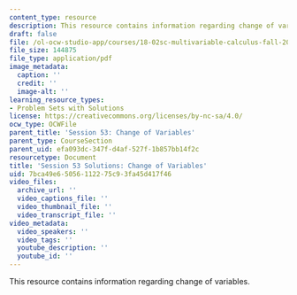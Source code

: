 ```yaml
---
content_type: resource
description: This resource contains information regarding change of variables.
draft: false
file: /ol-ocw-studio-app/courses/18-02sc-multivariable-calculus-fall-2010/7bca49e65056112275c93fa45d417f46_MIT18_02SC_pb_53_comb.pdf
file_size: 144875
file_type: application/pdf
image_metadata:
  caption: ''
  credit: ''
  image-alt: ''
learning_resource_types:
- Problem Sets with Solutions
license: https://creativecommons.org/licenses/by-nc-sa/4.0/
ocw_type: OCWFile
parent_title: 'Session 53: Change of Variables'
parent_type: CourseSection
parent_uid: efa093dc-347f-d4af-527f-1b857bb14f2c
resourcetype: Document
title: 'Session 53 Solutions: Change of Variables'
uid: 7bca49e6-5056-1122-75c9-3fa45d417f46
video_files:
  archive_url: ''
  video_captions_file: ''
  video_thumbnail_file: ''
  video_transcript_file: ''
video_metadata:
  video_speakers: ''
  video_tags: ''
  youtube_description: ''
  youtube_id: ''
---
```

This resource contains information regarding change of variables.